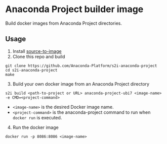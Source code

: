 # Anaconda Project builder image

Build docker images from Anaconda Project directories.

## Usage

1. Install [source-to-image](https://github.com/openshift/source-to-image#installation)
2. Clone this repo and build
```
git clone https://github.com/Anaconda-Platform/s2i-anaconda-project
cd s2i-anaconda-project
make
```

3. Build your own docker image from an Anaconda Project directory

```
s2i build <path-to-project or URL> anaconda-project-ubi7 <image-name> -e CMD=<project-command>
```

* `<image-name>` is the desired Docker image name.
* `<project-command>` is the anaconda-project command to run when `docker run` is executed.

4. Run the docker image
```
docker run -p 8086:8086 <image-name>
```
